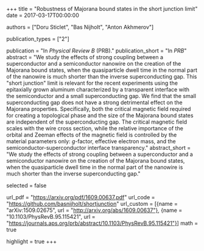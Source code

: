 +++
title = "Robustness of Majorana bound states in the short junction limit"
date = 2017-03-17T00:00:00

authors = ["Doru Sticlet", "Bas Nijholt", "Anton Akhmerov"]

publication_types = ["2"]

publication = "In *Physical Review B* (PRB)."
publication_short = "In *PRB*"
abstract = "We study the effects of strong coupling between a superconductor and a semiconductor nanowire on the creation of the Majorana bound states, when the quasiparticle dwell time in the normal part of the nanowire is much shorter than the inverse superconducting gap. This \"short junction\" limit is relevant for the recent experiments using the epitaxially grown aluminum characterized by a transparent interface with the semiconductor and a small superconducting gap. We find that the small superconducting gap does not have a strong detrimental effect on the Majorana properties. Specifically, both the critical magnetic field required for creating a topological phase and the size of the Majorana bound states are independent of the superconducting gap. The critical magnetic field scales with the wire cross section, while the relative importance of the orbital and Zeeman effects of the magnetic field is controlled by the material parameters only: $g$-factor, effective electron mass, and the semiconductor-superconductor interface transparency."
abstract_short = "We study the effects of strong coupling between a superconductor and a semiconductor nanowire on the creation of the Majorana bound states, when the quasiparticle dwell time in the normal part of the nanowire is much shorter than the inverse superconducting gap."

selected = false

url_pdf = "https://arxiv.org/pdf/1609.00637.pdf"
url_code = "https://github.com/basnijholt/shortjunction"
url_custom = [{name = "arXiv:1509.02675", url = "http://arxiv.org/abs/1609.00637"}, {name = "10.1103/PhysRevB.95.115421", url = "https://journals.aps.org/prb/abstract/10.1103/PhysRevB.95.115421"}]
math = true

highlight = true
+++
